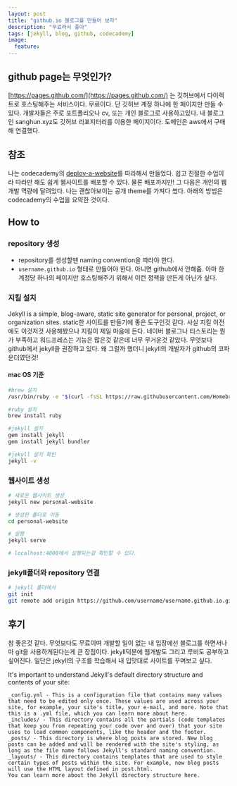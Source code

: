 ```yaml
---
layout: post
title: "github.io 블로그를 만들어 보자"
description: "무료라서 좋아"
tags: [jekyll, blog, github, codecademy]
image:
  feature:
---
```


## github page는 무엇인가?

[https://pages.github.com/](https://pages.github.com/) 는 깃허브에서 다이렉트로 호스팅해주는 서비스이다. 무료이다. 단 깃허브 계정 하나에 한 페이지만 만들 수 있다. 개발자들은 주로 포트폴리오나 cv, 또는 개인 블로그로 사용하고있다. 내 블로그인 sanghun.xyz도 깃허브 리포지터리를 이용한 페이지이다. 도메인은 aws에서 구매해 연결했다.

## 참조

나는 codecademy의 [deploy-a-website](https://www.codecademy.com/learn/deploy-a-website)를 따라해서 만들었다. 쉽고 친절한 수업이라 따라만 해도 쉽게 웹사이트를 배포할 수 있다. 물론 배포까지만! 그 다음은 개인의 웹개발 역량에 달려있다. 나는 괜찮아보이는 공개 theme를 가져다 썼다. 아래의 방법은 codecademy의 수업을 요약한 것이다.

## How to

### repository 생성

- repository를 생성할땐 naming convention을 따라야 한다.
- ```username.github.io``` 형태로 만들어야 한다. 아니면 github에서 안해줌. 아마 한 계정당 하나의 페이지만 호스팅해주기 위해서 이런 정책을 만든게 아닌가 싶다.

### 지킬 설치

Jekyll is a simple, blog-aware, static site generator for personal, project, or organization sites. static한 사이트를 만들기에 좋은 도구인것 같다. 사실 지킬 이전에도 이것저것 사용해봤으나 지킬이 제일 마음에 든다. 네이버 블로그나 티스토리는 뭔가 부족하고 워드프레스는 기능은 많은것 같은데 너무 무거운것 같았다. 무엇보다 github에서 jekyll을 권장하고 있다. 왜 그럴까 했더니 jekyll의 개발자가 github의 코파운더였던것!

#### mac OS 기준

```zsh
#brew 설치
/usr/bin/ruby -e "$(curl -fsSL https://raw.githubusercontent.com/Homebrew/install/master/install)"

#ruby 설치
brew install ruby

#jekyll 설치
gem install jekyll
gem install jekyll bundler

#jekyll 설치 확인
jekyll -v
```

### 웹사이트 생성

```zsh
# 새로운 웹사이트 생성
jekyll new personal-website

# 생성한 폴더로 이동
cd personal-website

# 실행
jekyll serve

# localhost:4000에서 실행되는걸 확인할 수 있다.
```

### jekyll폴더와 repository 연결

```zsh
# jekyll 폴더에서
git init
git remote add origin https://github.com/username/username.github.io.git
```

## 후기

참 좋은것 같다. 무엇보다도 무료이며 개발할 일이 없는 내 입장에선 블로그를 하면서나마 git을 사용하게된다는게 큰 장점이다. jekyll덕분에 웹개발도 그리고 루비도 공부하고 싶어진다. 일단은 jekyll의 구조를 학습해서 내 입맛대로 사이트를 꾸며보고 싶다.

It's important to understand Jekyll's default directory structure and contents of your site:

```
_config.yml - This is a configuration file that contains many values that need to be edited only once. These values are used across your site, for example, your site's title, your e-mail, and more. Note that this is a .yml file, which you can learn more about here.
_includes/ - This directory contains all the partials (code templates that keep you from repeating your code over and over) that your site uses to load common components, like the header and the footer.
_posts/ - This directory is where blog posts are stored. New blog posts can be added and will be rendered with the site's styling, as long as the file name follows Jekyll's standard naming convention.
_layouts/ - This directory contains templates that are used to style certain types of posts within the site. For example, new blog posts will use the HTML layout defined in post.html.
You can learn more about the Jekyll directory structure here.
```
